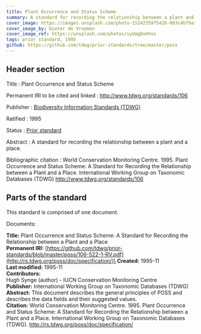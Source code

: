 ```yaml
---
title: Plant Occurrence and Status Scheme
summary: A standard for recording the relationship between a plant and a place
cover_image: https://images.unsplash.com/photo-1524235975426-093c4bf9a327
cover_image_by: Dieter de Vroomen
cover_image_ref: https://unsplash.com/photos/syUmgOxHYos
tags: prior standard, 1995
github: https://github.com/tdwg/prior-standards/tree/master/poss
---
```


## Header section

Title
: Plant Occurrence and Status Scheme

Permanent IRI to be cited and linked
: <http://www.tdwg.org/standards/106>

Publisher
: [Biodiversity Information Standards (TDWG)](https://www.tdwg.org/)

Ratified
: 1995

Status
: [Prior standard](https://www.tdwg.org/standards/status-and-categories/)

Abstract
: A standard for recording the relationship between a plant and a place.

Bibliographic citation
: World Conservation Monitoring Centre. 1995. Plant Occurrence and Status Scheme: A Standard for Recording the Relationship between a Plant and a Place. International Working Group on Taxonomic Databases (TDWG) http://www.tdwg.org/standards/106

## Parts of the standard

This standard is comprised of one document. 

Documents:

**Title:** Plant Occurrence and Status Scheme: A Standard for Recording the Relationship between a Plant and a Place\
**Permanent IRI:** [https://github.com/tdwg/prior-standards/blob/master/poss/106-522-1-RV.pdf](http://rs.tdwg.org/poss/doc/specification/)\
**Created:** 1995-11\
**Last modified:** 1995-11\
**Contributors:**\
Hugh Synge (author) - IUCN Conservation Monitoring Centre\
**Publisher:** International Working Group on Taxonomic Databases (TDWG)\
**Abstract:** This document describes the general principles of POSS and describes the data fields and their suggested values.\
**Citation:** World Conservation Monitoring Centre. 1995. Plant Occurrence and Status Scheme: A Standard for Recording the Relationship between a Plant and a Place. International Working Group on Taxonomic Databases (TDWG). http://rs.tdwg.org/poss/doc/specification/

